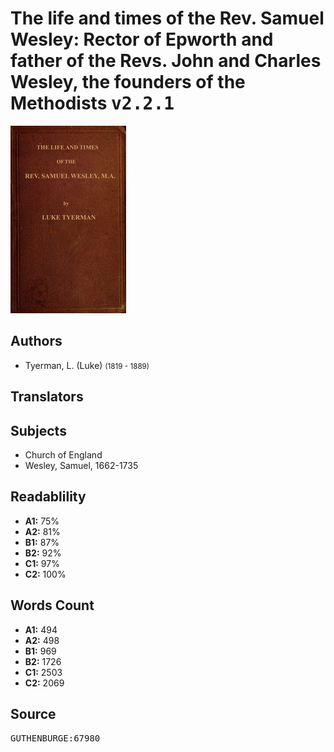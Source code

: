# The life and times of the Rev. Samuel Wesley: Rector of Epworth and father of the Revs. John and Charles Wesley, the founders of the Methodists <kbd>v2.2.1</kbd>

![](./cover.medium.jpg "")

## Authors


 - Tyerman, L. (Luke) <small>(1819 - 1889)</small>

## Translators



## Subjects


 - Church of England
 - Wesley, Samuel, 1662-1735

## Readablility


 - **A1:** 75%
 - **A2:** 81%
 - **B1:** 87%
 - **B2:** 92%
 - **C1:** 97%
 - **C2:** 100%

## Words Count


 - **A1:** 494
 - **A2:** 498
 - **B1:** 969
 - **B2:** 1726
 - **C1:** 2503
 - **C2:** 2069

## Source


<kbd>GUTHENBURGE:67980</kbd>
